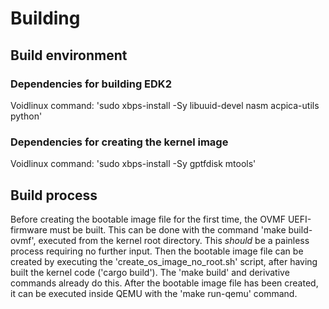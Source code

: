 # Building
## Build environment
### Dependencies for building EDK2
Voidlinux command: 'sudo xbps-install -Sy libuuid-devel nasm acpica-utils python'

### Dependencies for creating the kernel image
Voidlinux command: 'sudo xbps-install -Sy gptfdisk mtools'

## Build process
Before creating the bootable image file for the first time, the OVMF UEFI-firmware must be built. This can be done with the command
'make build-ovmf', executed from the kernel root directory. This *should* be a painless process requiring no further input.
    Then the bootable image file can be created by executing the 'create_os_image_no_root.sh' script, after having built the kernel code ('cargo build').
The 'make build' and derivative commands already do this. After the bootable image file has been created, it can be executed inside QEMU with the 'make run-qemu' command.
